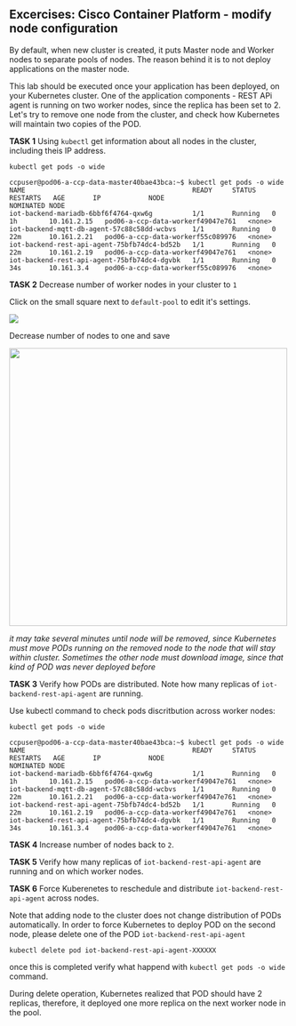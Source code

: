 ## Excercises: Cisco Container Platform - modify node configuration

By default, when new cluster is created, it puts Master node and Worker nodes to separate pools of nodes. 
The reason behind it is to not deploy applications on the master node.

This lab should be executed once your application has been deployed, on your Kubernetes cluster. One of the application components - REST APi agent is running on two worker nodes, since the replica has been set to 2.
Let's try to remove one node from the cluster, and check how Kubernetes will maintain two copies of the POD.

**TASK 1** Using `kubectl` get information about all nodes in the cluster, including theis IP address.

    kubectl get pods -o wide

    ccpuser@pod06-a-ccp-data-master40bae43bca:~$ kubectl get pods -o wide
    NAME                                          READY     STATUS    RESTARTS   AGE       IP            NODE                                NOMINATED NODE
    iot-backend-mariadb-6bbf6f4764-qxw6g          1/1       Running   0          1h        10.161.2.15   pod06-a-ccp-data-workerf49047e761   <none>
    iot-backend-mqtt-db-agent-57c88c58dd-wcbvs    1/1       Running   0          22m       10.161.2.21   pod06-a-ccp-data-workerf55c089976   <none>
    iot-backend-rest-api-agent-75bfb74dc4-bd52b   1/1       Running   0          22m       10.161.2.19   pod06-a-ccp-data-workerf49047e761   <none>
    iot-backend-rest-api-agent-75bfb74dc4-dgvbk   1/1       Running   0          34s       10.161.3.4    pod06-a-ccp-data-workerf55c089976   <none>

**TASK 2** Decrease number of worker nodes in your cluster to `1`

Click on the small square next to `default-pool` to edit it's settings.  

<img src="https://raw.githubusercontent.com/marcinduma/HOLCLD-2101/master/images/ccp-modify-worker-pool-edit.png">

Decrease number of nodes to one and save

<img src="https://raw.githubusercontent.com/marcinduma/HOLCLD-2101/master/images/ccp-modify-cluster- decrease-number.png" width=500>

_it may take several minutes until node will be removed, since Kubernetes must move PODs running on the removed node to the node that will stay within cluster. Sometimes the other node must download image, since that kind of POD was never deployed before_

**TASK 3** Verify how PODs are distributed. Note how many replicas of `iot-backend-rest-api-agent` are running.

Use kubectl command to check pods discritbution across worker nodes:

    kubectl get pods -o wide
    
    ccpuser@pod06-a-ccp-data-master40bae43bca:~$ kubectl get pods -o wide
    NAME                                          READY     STATUS    RESTARTS   AGE       IP            NODE                                NOMINATED NODE
    iot-backend-mariadb-6bbf6f4764-qxw6g          1/1       Running   0          1h        10.161.2.15   pod06-a-ccp-data-workerf49047e761   <none>
    iot-backend-mqtt-db-agent-57c88c58dd-wcbvs    1/1       Running   0          22m       10.161.2.21   pod06-a-ccp-data-workerf49047e761   <none>
    iot-backend-rest-api-agent-75bfb74dc4-bd52b   1/1       Running   0          22m       10.161.2.19   pod06-a-ccp-data-workerf49047e761   <none>
    iot-backend-rest-api-agent-75bfb74dc4-dgvbk   1/1       Running   0          34s       10.161.3.4    pod06-a-ccp-data-workerf49047e761   <none>
    
**TASK 4** Increase number of nodes back to `2`. 

**TASK 5** Verify how many replicas of `iot-backend-rest-api-agent` are running and on which worker nodes.

**TASK 6** Force Kuberenetes to reschedule and distribute `iot-backend-rest-api-agent` across nodes.

Note that adding node to the cluster does not change distribution of PODs automatically. In order to force Kubernetes to deploy POD on the second node, please delete one of the POD `iot-backend-rest-api-agent`

    kubectl delete pod iot-backend-rest-api-agent-XXXXXX 

once this is completed verify what happend with `kubectl get pods -o wide` command.

During delete operation, Kubernetes realized that POD should have 2 replicas, therefore, it deployed one more replica on the next worker node in the pool.